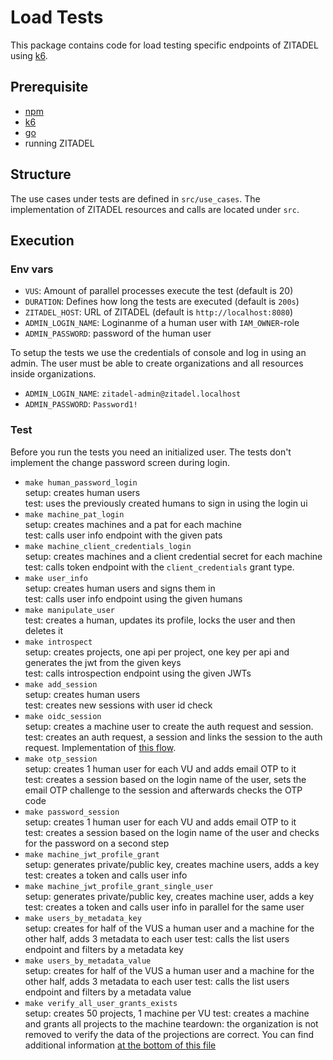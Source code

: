 # Load Tests

This package contains code for load testing specific endpoints of ZITADEL using [k6](https://k6.io).

## Prerequisite

* [npm](https://docs.npmjs.com/downloading-and-installing-node-js-and-npm)
* [k6](https://k6.io/docs/get-started/installation/)
* [go](https://go.dev/doc/install)
* running ZITADEL

## Structure

The use cases under tests are defined in `src/use_cases`. The implementation of ZITADEL resources and calls are located under `src`.

## Execution

### Env vars

* `VUS`: Amount of parallel processes execute the test (default is 20)
* `DURATION`: Defines how long the tests are executed (default is `200s`)
* `ZITADEL_HOST`: URL of ZITADEL (default is `http://localhost:8080`)
* `ADMIN_LOGIN_NAME`: Loginanme of a human user with `IAM_OWNER`-role
* `ADMIN_PASSWORD`: password of the human user

To setup the tests we use the credentials of console and log in using an admin. The user must be able to create organizations and all resources inside organizations.

* `ADMIN_LOGIN_NAME`: `zitadel-admin@zitadel.localhost`
* `ADMIN_PASSWORD`: `Password1!`

### Test

Before you run the tests you need an initialized user. The tests don't implement the change password screen during login.

* `make human_password_login`  
  setup: creates human users  
  test: uses the previously created humans to sign in using the login ui
* `make machine_pat_login`  
  setup: creates machines and a pat for each machine  
  test: calls user info endpoint with the given pats
* `make machine_client_credentials_login`  
  setup: creates machines and a client credential secret for each machine  
  test: calls token endpoint with the `client_credentials` grant type.
* `make user_info`  
  setup: creates human users and signs them in  
  test: calls user info endpoint using the given humans
* `make manipulate_user`  
  test: creates a human, updates its profile, locks the user and then deletes it 
* `make introspect`  
  setup: creates projects, one api per project, one key per api and generates the jwt from the given keys  
  test: calls introspection endpoint using the given JWTs
* `make add_session`  
  setup: creates human users  
  test: creates new sessions with user id check
* `make oidc_session`  
  setup: creates a machine user to create the auth request and session.  
  test: creates an auth request, a session and links the session to the auth request. Implementation of [this flow](https://zitadel.com/docs/guides/integrate/login-ui/oidc-standard).
* `make otp_session`  
  setup: creates 1 human user for each VU and adds email OTP to it  
  test: creates a session based on the login name of the user, sets the email OTP challenge to the session and afterwards checks the OTP code
* `make password_session`  
  setup: creates 1 human user for each VU and adds email OTP to it  
  test: creates a session based on the login name of the user and checks for the password on a second step
* `make machine_jwt_profile_grant`  
  setup: generates private/public key, creates machine users, adds a key  
  test: creates a token and calls user info 
* `make machine_jwt_profile_grant_single_user`  
  setup: generates private/public key, creates machine user, adds a key  
  test: creates a token and calls user info in parallel for the same user
* `make users_by_metadata_key`  
  setup: creates for half of the VUS a human user and a machine for the other half, adds 3 metadata to each user
  test: calls the list users endpoint and filters by a metadata key
* `make users_by_metadata_value`  
  setup: creates for half of the VUS a human user and a machine for the other half, adds 3 metadata to each user
  test: calls the list users endpoint and filters by a metadata value
* `make verify_all_user_grants_exists`  
  setup: creates 50 projects, 1 machine per VU
  test: creates a machine and grants all projects to the machine
  teardown: the organization is not removed to verify the data of the projections are correct. You can find additional information [at the bottom of this file](./src/use_cases/verify_all_user_grants_exist.ts)
